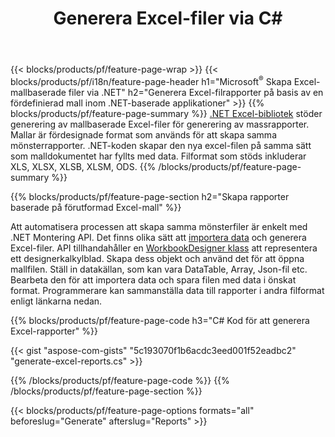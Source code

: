 ﻿---
title: Generera Excel-filer via C#
url: /sv/net/assembly/
description: Generera Microsoft Excel-kalkylblad från ett mallark med C#-koden
---
{{< blocks/products/pf/feature-page-wrap >}}
{{< blocks/products/pf/i18n/feature-page-header h1="Microsoft<sup>&reg;</sup> Skapa Excel-mallbaserade filer via .NET" h2="Generera Excel-filrapporter på basis av en fördefinierad mall inom .NET-baserade applikationer" >}}
{{% blocks/products/pf/feature-page-summary %}}
[.NET Excel-bibliotek](/cells/net/) stöder generering av mallbaserade Excel-filer för generering av massrapporter. Mallar är fördesignade format som används för att skapa samma mönsterrapporter. .NET-koden skapar den nya excel-filen på samma sätt som malldokumentet har fyllts med data. Filformat som stöds inkluderar XLS, XLSX, XLSB, XLSM, ODS.
{{% /blocks/products/pf/feature-page-summary %}}

{{% blocks/products/pf/feature-page-section h2="Skapa rapporter baserade på förutformad Excel-mall" %}}

Att automatisera processen att skapa samma mönsterfiler är enkelt med .NET Montering API. Det finns olika sätt att [importera data](https://docs.aspose.com/cells/net/import-data-into-worksheet/#importing-data-from-json) och generera Excel-filer. API tillhandahåller en [WorkbookDesigner klass](https://reference.aspose.com/cells/net/aspose.cells/workbookdesigner) att representera ett designerkalkylblad. Skapa dess objekt och använd det för att öppna mallfilen. Ställ in datakällan, som kan vara DataTable, Array, Json-fil etc. Bearbeta den för att importera data och spara filen med data i önskat format. Programmerare kan sammanställa data till rapporter i andra filformat enligt länkarna nedan.



{{% blocks/products/pf/feature-page-code h3="C# Kod för att generera Excel-rapporter" %}}

{{< gist "aspose-com-gists" "5c193070f1b6acdc3eed001f52eadbc2" "generate-excel-reports.cs" >}}

{{% /blocks/products/pf/feature-page-code %}}
{{% /blocks/products/pf/feature-page-section %}}

{{< blocks/products/pf/feature-page-options formats="all" beforeslug="Generate" afterslug="Reports" >}}
